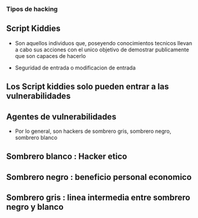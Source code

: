 ### Tipos de hacking

## Script Kiddies

* Son aquellos individuos que, poseyendo conocimientos tecnicos llevan a cabo sus acciones con el unico objetivo de demostrar publicamente que son capaces de hacerlo


* Seguridad de entrada o modificacion de entrada

## Los Script kiddies solo pueden entrar a las vulnerabilidades

## Agentes de vulnerabilidades

* Por lo general, son hackers de sombrero gris, sombrero negro, sombrero blanco

## Sombrero blanco : Hacker etico

## Sombrero negro : beneficio personal economico

## Sombrero gris : linea intermedia entre sombrero negro y blanco 
